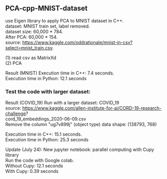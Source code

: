 ## PCA-cpp-MNIST-dataset

use Eigen library to apply PCA to MNIST dataset in C++.  
dataset: MNIST train set, label removed.  
dataset size: 60,000 * 784.  
After PCA: 60,000 * 154.  
source: https://www.kaggle.com/oddrationale/mnist-in-csv?select=mnist_train.csv. 

(1) read csv as MatrixXd  
(2) PCA   

Result (MNIST)
Execution time in C++: 7.4 seconds.  
Execution time in Python: 12.1 seconds 

### Test the code with larger dataset:
Result (COVID_19)
Run with a larger dataset: COVID_19  
source: https://www.kaggle.com/allen-institute-for-ai/CORD-19-research-challenge?   
cord_19_embeddings_2020-06-09.csv   
Remove the column "ug7v899j" (object type)
data shape: (138793, 768)  

Execution time in C++: 15.1 seconds.  
Execution time in Python: 25.3 seconds 

Update (July 24):
New jupyter notebook: parallel computing with Cupy library  
Run the code with Google colab.  
Without Cupy: 12.1 seconds    
With Cupy: 0.39 seconds  
